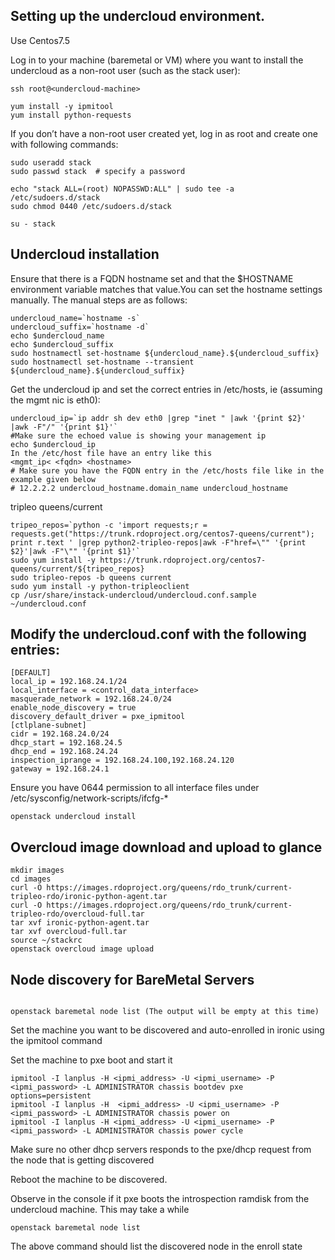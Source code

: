 ## Setting up the undercloud environment.
   Use Centos7.5

Log in to your machine (baremetal or VM) where you want to install the undercloud as a non-root user (such as the stack user):
```
ssh root@<undercloud-machine>
```
```
yum install -y ipmitool
yum install python-requests
```
If you don’t have a non-root user created yet, log in as root and create one with following commands:
```
sudo useradd stack
sudo passwd stack  # specify a password

echo "stack ALL=(root) NOPASSWD:ALL" | sudo tee -a /etc/sudoers.d/stack
sudo chmod 0440 /etc/sudoers.d/stack

su - stack
```
## Undercloud installation
Ensure that there is a FQDN hostname set and that the $HOSTNAME environment variable matches that value.You can set the hostname settings manually. The manual steps are as follows:

```
undercloud_name=`hostname -s`
undercloud_suffix=`hostname -d`
echo $undercloud_name
echo $undercloud_suffix
sudo hostnamectl set-hostname ${undercloud_name}.${undercloud_suffix}
sudo hostnamectl set-hostname --transient ${undercloud_name}.${undercloud_suffix}
```
Get the undercloud ip and set the correct entries in /etc/hosts, ie (assuming the mgmt nic is eth0):
```
undercloud_ip=`ip addr sh dev eth0 |grep "inet " |awk '{print $2}' |awk -F"/" '{print $1}'`
#Make sure the echoed value is showing your management ip
echo $undercloud_ip
In the /etc/host file have an entry like this
<mgmt_ip< <fqdn> <hostname>
# Make sure you have the FQDN entry in the /etc/hosts file like in the example given below
# 12.2.2.2 undercloud_hostname.domain_name undercloud_hostname
```
tripleo queens/current
```
tripeo_repos=`python -c 'import requests;r = requests.get("https://trunk.rdoproject.org/centos7-queens/current"); print r.text ' |grep python2-tripleo-repos|awk -F"href=\"" '{print $2}'|awk -F"\"" '{print $1}'`
sudo yum install -y https://trunk.rdoproject.org/centos7-queens/current/${tripeo_repos}
sudo tripleo-repos -b queens current
sudo yum install -y python-tripleoclient
cp /usr/share/instack-undercloud/undercloud.conf.sample ~/undercloud.conf
```
## Modify the undercloud.conf with the following entries:
```
[DEFAULT]
local_ip = 192.168.24.1/24
local_interface = <control_data_interface>
masquerade_network = 192.168.24.0/24
enable_node_discovery = true
discovery_default_driver = pxe_ipmitool
[ctlplane-subnet]
cidr = 192.168.24.0/24
dhcp_start = 192.168.24.5
dhcp_end = 192.168.24.24
inspection_iprange = 192.168.24.100,192.168.24.120
gateway = 192.168.24.1
```
Ensure you have 0644 permission to all interface files  under /etc/sysconfig/network-scripts/ifcfg-*
```
openstack undercloud install
```
## Overcloud image download and upload to glance
```
mkdir images
cd images
curl -O https://images.rdoproject.org/queens/rdo_trunk/current-tripleo-rdo/ironic-python-agent.tar
curl -O https://images.rdoproject.org/queens/rdo_trunk/current-tripleo-rdo/overcloud-full.tar
tar xvf ironic-python-agent.tar
tar xvf overcloud-full.tar
source ~/stackrc
openstack overcloud image upload
```

## Node discovery for BareMetal Servers
```

openstack baremetal node list (The output will be empty at this time)
```
Set the machine you want to be discovered and auto-enrolled in ironic using the ipmitool command

Set the machine to pxe boot and start it
```
ipmitool -I lanplus -H <ipmi_address> -U <ipmi_username> -P <ipmi_password> -L ADMINISTRATOR chassis bootdev pxe options=persistent
ipmitool -I lanplus -H  <ipmi_address> -U <ipmi_username> -P <ipmi_password> -L ADMINISTRATOR chassis power on
ipmitool -I lanplus -H <ipmi_address> -U <ipmi_username> -P <ipmi_password> -L ADMINISTRATOR chassis power cycle
```
Make sure no other dhcp servers responds to the pxe/dhcp request from the node that is getting discovered

Reboot the machine to be discovered.

Observe in the console if it pxe boots the introspection ramdisk from the undercloud machine. This may take a while
```
openstack baremetal node list
```
The above command should list the discovered node in the enroll state